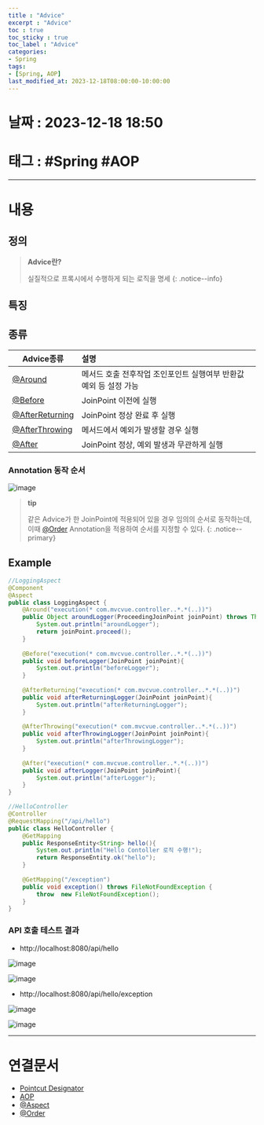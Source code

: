 ```yaml
---
title : "Advice"
excerpt : "Advice"
toc : true
toc_sticky : true
toc_label : "Advice"
categories:
- Spring
tags:
- [Spring, AOP]
last_modified_at: 2023-12-18T08:00:00-10:00:00
---
```


# 날짜 : 2023-12-18 18:50

# 태그 : #Spring #AOP
---

# 내용

## 정의
> **Advice란?**
>
> 실질적으로 프록시에서 수행하게 되는 로직을 명세
{: .notice--info}

## 특징

## 종류

| Advice종류      | 설명                                                              |
| --------------- |:----------------------------------------------------------------- |
| [@Around](../../aop/aop-@Around)     | 메서드 호출 전후작업 조인포인트 실행여부 반환값 예외 등 설정 가능 |
| [@Before](../../aop/aop-@Before)         | JoinPoint 이전에 실행                                             |
| [@AfterReturning](../../aop/aop-@AfterReturning) | JoinPoint 정상 완료 후 실행                                       |
| [@AfterThrowing](../../aop/aop-@AfterThrowing)  | 메서드에서 예외가 발생할 경우 실행                                |
| [@After](../../aop/aop-@After)          | JoinPoint 정상, 예외 발생과 무관하게 실행                         |

### Annotation 동작 순서
  
![image](../../assets/images/AdviceAnnotationOrder.png)

> **tip**
>
> 같은 Advice가 한 JoinPoint에 적용되어 있을 경우 임의의 순서로 동작하는데, 이때 [@Order](../../annotation/annotation-@Order) Annotation을 적용하여 순서를 지정할 수 있다.
{: .notice--primary}

## Example

```java
//LoggingAspect
@Component  
@Aspect  
public class LoggingAspect {  
    @Around("execution(* com.mvcvue.controller..*.*(..))")  
    public Object aroundLogger(ProceedingJoinPoint joinPoint) throws Throwable{  
        System.out.println("aroundLogger");  
        return joinPoint.proceed();  
    }  
  
    @Before("execution(* com.mvcvue.controller..*.*(..))")  
    public void beforeLogger(JoinPoint joinPoint){  
        System.out.println("beforeLogger");  
    }  
  
    @AfterReturning("execution(* com.mvcvue.controller..*.*(..))")  
    public void afterReturningLogger(JoinPoint joinPoint){  
        System.out.println("afterReturningLogger");  
    }  
  
    @AfterThrowing("execution(* com.mvcvue.controller..*.*(..))")  
    public void afterThrowingLogger(JoinPoint joinPoint){  
        System.out.println("afterThrowingLogger");  
    }  
  
    @After("execution(* com.mvcvue.controller..*.*(..))")  
    public void afterLogger(JoinPoint joinPoint){  
        System.out.println("afterLogger");  
    }  
}
```

```java
//HelloController
@Controller  
@RequestMapping("/api/hello")  
public class HelloController {  
    @GetMapping  
    public ResponseEntity<String> hello(){  
        System.out.println("Hello Contoller 로직 수행!");  
        return ResponseEntity.ok("hello");  
    }  
  
    @GetMapping("/exception")  
    public void exception() throws FileNotFoundException {  
        throw  new FileNotFoundException();  
    }  
}
```

### API 호출 테스트 결과
- http://localhost:8080/api/hello
  
![image](../../assets/images/PostManCallHelloAPI.png)
  
![image](../../assets/images/CallHelloAPIResult.png)

- http://localhost:8080/api/hello/exception
  
![image](../../assets/images/PostManCallExceptionResult.png)
  
![image](../../assets/images/CallExceptionAPIResult.png)

---

# 연결문서
- [Pointcut Designator](../../spring/spring-Pointcut-Designator)
- [AOP](../../spring/spring-AOP)
- [@Aspect](../../aop/aop-@Aspect)
- [@Order](../../annotation/annotation-@Order)